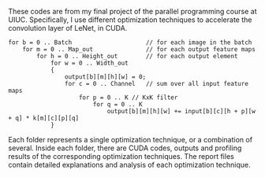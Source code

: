 These codes are from my final project of the parallel programming course at UIUC. Specifically, I use different optimization techniques to accelerate the convolution layer of LeNet, in CUDA.

```plaintext
for b = 0 .. Batch                     // for each image in the batch 
    for m = 0 .. Map_out               // for each output feature maps
        for h = 0 .. Height_out        // for each output element
            for w = 0 .. Width_out
            {
                output[b][m][h][w] = 0;
                for c = 0 .. Channel   // sum over all input feature maps
                    for p = 0 .. K // KxK filter
                        for q = 0 .. K
                            output[b][m][h][w] += input[b][c][h + p][w + q] * k[m][c][p][q]
            }
```

Each folder represents a single optimization technique, or a combination of several. Inside each folder, there are CUDA codes, outputs and profiling results of the corresponding optimization techniques. The report files contain detailed explanations and analysis of each optimization technique.
